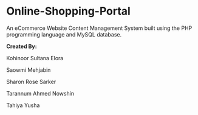 # Online-Shopping-Portal

An eCommerce Website Content Management System built using the PHP programming language and MySQL database.

**Created By:** 

Kohinoor Sultana Elora

Saowmi Mehjabin

Sharon Rose Sarker

Tarannum Ahmed Nowshin

Tahiya Yusha
